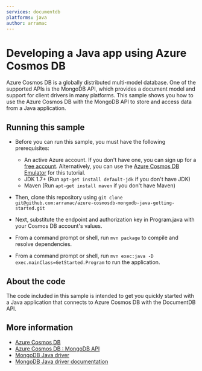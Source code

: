 ```yaml
---
services: documentdb
platforms: java
author: arramac
---
```


# Developing a Java app using Azure Cosmos DB
Azure Cosmos DB is a globally distributed multi-model database. One of the supported APIs is the MongoDB API, which provides a document model and support for client drivers in many platforms. This sample shows you how to use the Azure Cosmos DB with the MongoDB API to store and access data from a Java application.

## Running this sample

* Before you can run this sample, you must have the following prerequisites:

   * An active Azure account. If you don't have one, you can sign up for a [free account](https://azure.microsoft.com/free/). Alternatively, you can use the [Azure Cosmos DB Emulator](https://azure.microsoft.com/documentation/articles/documentdb-nosql-local-emulator) for this tutorial.
   * JDK 1.7+ (Run `apt-get install default-jdk` if you don't have JDK)
   * Maven (Run `apt-get install maven` if you don't have Maven)

* Then, clone this repository using `git clone git@github.com:arramac/azure-cosmosdb-mongodb-java-getting-started.git`

* Next, substitute the endpoint and authorization key in Program.java with your Cosmos DB account's values. 

* From a command prompt or shell, run `mvn package` to compile and resolve dependencies.

* From a command prompt or shell, run `mvn exec:java -D exec.mainClass=GetStarted.Program` to run the application.

## About the code
The code included in this sample is intended to get you quickly started with a Java application that connects to Azure Cosmos DB with the DocumentDB API.

## More information

- [Azure Cosmos DB](https://docs.microsoft.com/azure/cosmos-db/introduction)
- [Azure Cosmos DB : MongoDB API](https://docs.microsoft.com/azure/documentdb/documentdb-protocol-mongodb)
- [MongoDB Java driver](https://docs.mongodb.com/ecosystem/drivers/java/)
- [MongoDB Java driver documentation](http://mongodb.github.io/mongo-java-driver/3.4/javadoc/)
